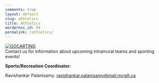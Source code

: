 ```yaml
---
comments: true
layout: default
slug: athletics
title: Athletics
wordpress_id: 94
permalink: /athletics/
---
```


[![GOCARTING](http://gsaneuro.files.wordpress.com/2012/11/gocarting.jpeg?w=600)](http://gsaneuro.files.wordpress.com/2012/11/gocarting.jpeg)
<br>
Contact us for information about upcoming intramural teams and sporting events!

**Sports/Recreation Coordinator:**

Ravishankar Palanisamy: [ravishankar.palanisamy@mail.mcgill.ca](mailto:ravishankar.palanisamy@mail.mcgill.ca)
